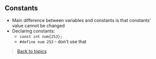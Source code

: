 ## Constants
- Main difference between variables and constants is that constants' value cannot be changed
- Declaring constants:
  - `const int num{253};`
  - `#define num 253` - don't use that
> [Back to topics](contents.md)